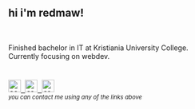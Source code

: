 ## hi i'm redmaw!
<br />

Finished bachelor in IT at Kristiania University College.
<br />
Currently focusing on webdev.

<h1></h1>

<!-- End Section -->
<kbd>
  <a href="mailto:janandreashorgenr@gmail.com">
    <img
        src="https://img.shields.io/badge/Gmail-D14836?style=plastic&logo=gmail&logoColor=white"
        alt="send me an email"
        height="25"
      /> 
  </a>
</kbd>
<kbd>
  <a href="https://www.linkedin.com/in/janandreasrusnak/">
    <img
        src="https://img.shields.io/badge/LinkedIn-%230077B5.svg?style=plastic&logo=linkedin&logoColor=white"
        alt="contact me on linkedin"
        height="25"
      /> 
  </a>
</kbd>
<!-- <kbd>
  <a href="https://twitter.com/redmawzx">
    <img
        src="https://img.shields.io/badge/Twitter-%23000000.svg?style=plastic&logo=X&logoColor=white"
        alt="contact me on twitter"
        height="30"
      /> 
  </a>
</kbd> -->
<kbd>
  <a href="https://discord.com/users/189753449670246401">
    <img
        src="https://img.shields.io/badge/Discord-%235865F2.svg?style=plastic&logo=discord&logoColor=white"
        alt="contact me on discord"
        height="25"
      /> 
  </a>
</kbd>
<br />
<sub><em>you can contact me using any of the links above</em></sub>

<!-- Do people visit my profile? -->
[linkedin]: https://www.linkedin.com/in/janandreasrusnak/
[gmail]: mailto:janandreashorgenr@gmail.com
[twitter]: https://twitter.com/redmawzx
[discord]: https://discord.com/users/189753449670246401
